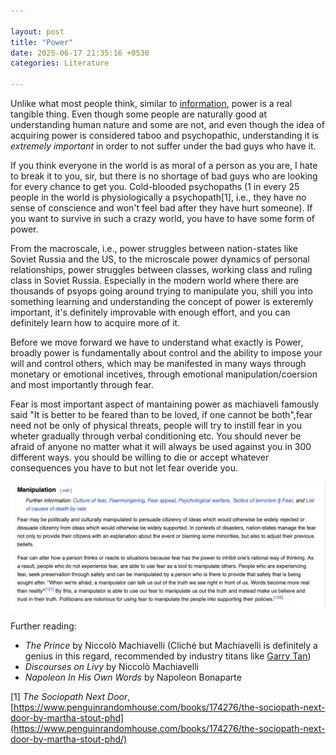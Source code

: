 ```yaml
---

layout: post  
title: "Power"  
date: 2025-06-17 21:35:16 +0530  
categories: Literature  

---
```


Unlike what most people think, similar to [information](https://en.wikipedia.org/wiki/Information), power is a real tangible thing. Even though some people are naturally good at understanding human nature and some are not, and even though the idea of acquiring power is considered taboo and psychopathic, understanding it is *extremely important* in order to not suffer under the bad guys who have it.

If you think everyone in the world is as moral of a person as you are, I hate to break it to you, sir, but there is no shortage of bad guys who are looking for every chance to get you. Cold-blooded psychopaths (1 in every 25 people in the world is physiologically a psychopath[1], i.e., they have no sense of conscience and won't feel bad after they have hurt someone). If you want to survive in such a crazy world, you have to have some form of power.

From the macroscale, i.e., power struggles between nation-states like Soviet Russia and the US, to the microscale power dynamics of personal relationships, power struggles between classes, working class and ruling class in Soviet Russia. Especially in the modern world where there are thousands of psyops going around trying to manipulate you, shill you into something learning and understanding the concept of power is exteremly important, it's definitely improvable with enough effort, and you can definitely learn how to acquire more of it.

Before we move forward we have to understand what exactly is Power, broadly power is fundamentally about control and the ability to impose your will and control others, which may be manifested in many ways through monetary or emotional incetives, through emotional manipulation/coersion and most importantly through fear.

Fear is most important aspect of mantaining power as machiaveli famously said "It is better to be feared than to be loved, if one cannot be both",fear need not be only of physical threats, people will try to instill fear in you wheter gradually through verbal conditioning etc. You should never be afraid of anyone no matter what it will always be used against you in 300 different ways. you should be willing to die or accept whatever consequences you have to but not let fear overide you.

![alt text](image-1.png)

Further reading:
    
- *The Prince* by Niccolò Machiavelli (Cliché but Machiavelli is definitely a genius in this regard, recommended by industry titans like [Garry Tan](https://x.com/garrytan/status/966568528638656512))
- *Discourses on Livy* by Niccolò Machiavelli
- *Napoleon In His Own Words* by Napoleon Bonaparte


[1] *The Sociopath Next Door*, [https://www.penguinrandomhouse.com/books/174276/the-sociopath-next-door-by-martha-stout-phd](https://www.penguinrandomhouse.com/books/174276/the-sociopath-next-door-by-martha-stout-phd/)
